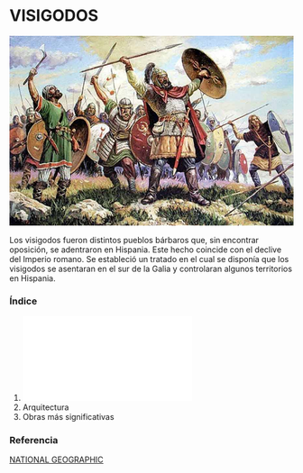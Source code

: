 # VISIGODOS

![VISIGODOS](img/visigodos.jpg)

Los visigodos fueron distintos pueblos bárbaros que, sin encontrar oposición, se
adentraron en Hispania. Este hecho coincide con el declive del Imperio romano. Se
estableció un tratado en el cual se disponía que los visigodos se asentaran en el sur de
la Galia y controlaran algunos territorios en Hispania.

### Índice

1. ![Época](epoca.md/epoca.md)
2. Arquitectura
3. Obras más significativas

### Referencia

[NATIONAL GEOGRAPHIC](https://historia.nationalgeographic.com.es/temas/visigodos)


